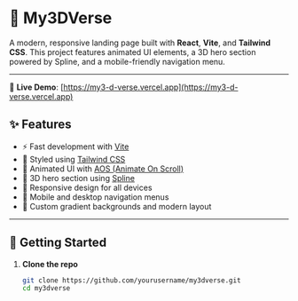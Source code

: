 # 🌌 My3DVerse

A modern, responsive landing page built with **React**, **Vite**, and **Tailwind CSS**. This project features animated UI elements, a 3D hero section powered by Spline, and a mobile-friendly navigation menu.

---
🔗 **Live Demo**: [https://my3-d-verse.vercel.app](https://my3-d-verse.vercel.app)

## ✨ Features

- ⚡ Fast development with [Vite](https://vitejs.dev/)
- 🎨 Styled using [Tailwind CSS](https://tailwindcss.com/)
- 💎 Animated UI with [AOS (Animate On Scroll)](https://michalsnik.github.io/aos/)
- 🤖 3D hero section using [Spline](https://spline.design/)
- 📱 Responsive design for all devices
- 🧭 Mobile and desktop navigation menus
- 🦄 Custom gradient backgrounds and modern layout

---

## 🚀 Getting Started

1. **Clone the repo**
   ```bash
   git clone https://github.com/yourusername/my3dverse.git
   cd my3dverse
